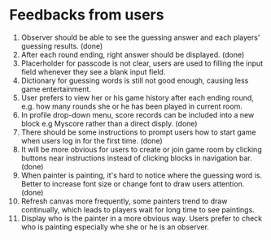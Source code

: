 Feedbacks from users
=====================

1. Observer should be able to see the guessing answer and each players' guessing results. (done)
2. After each round ending, right answer should be displayed. (done)
3. Placerholder for passcode is not clear, users are used to filling the input field whenever they see a blank input field.
4. Dictionary for guessing words is still not good enough, causing less game entertainment.
5. User prefers to view her or his game history after each ending round, e.g. how many rounds she or he has been played in current room.
6. In profile drop-down menu, score records can be included into a new block e.g Myscore rather than a direct disply. (done)
7. There should be some instructions to prompt users how to start game when users log in for the first time. (done)
8. It will be more obvious for users to create or join game room by clicking buttons near instructions instead of clicking blocks in navigation bar. (done)
9. When painter is painting, it's hard to notice where the guessing word is. Better to increase font size or change font to draw users attention. (done)
10. Refresh canvas more frequently, some painters trend to draw continually, which leads to players wait for long time to see paintings.
11. Display who is the painter in a more obvious way. Users prefer to check who is painting especially whe she or he is an observer.